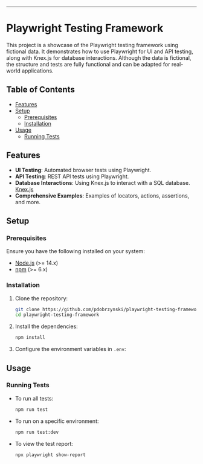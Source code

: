 ---

# Playwright Testing Framework

This project is a showcase of the Playwright testing framework using fictional data. It demonstrates how to use Playwright for UI and API testing, along with Knex.js for database interactions. Although the data is fictional, the structure and tests are fully functional and can be adapted for real-world applications.

## Table of Contents

- [Features](#features)
- [Setup](#setup)
  - [Prerequisites](#prerequisites)
  - [Installation](#installation)
- [Usage](#usage)
  - [Running Tests](#running-tests)

## Features

- **UI Testing**: Automated browser tests using Playwright.
- **API Testing**: REST API tests using Playwright.
- **Database Interactions**: Using Knex.js to interact with a SQL database. [Knex.js](https://knexjs.org/)
- **Comprehensive Examples**: Examples of locators, actions, assertions, and more.

## Setup

### Prerequisites

Ensure you have the following installed on your system:

- [Node.js](https://nodejs.org/) (>= 14.x)
- [npm](https://www.npmjs.com/) (>= 6.x)

### Installation

1. Clone the repository:

   ```bash
   git clone https://github.com/pdobrzynski/playwright-testing-framework.git
   cd playwright-testing-framework
   ```

2. Install the dependencies:

   ```bash
   npm install
   ```

3. Configure the environment variables in `.env`:


## Usage

### Running Tests

- To run all tests:

  ```bash
  npm run test
  ```

- To run on a specific environment:

  ```bash
  npm run test:dev
  ```

- To view the test report:

  ```bash
  npx playwright show-report
  ```
